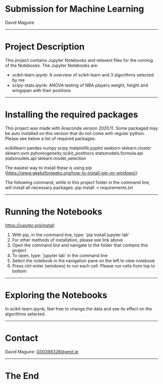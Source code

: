 # Submission for Machine Learning
David Maguire

***

# Project Description
This project contains Jupyter Notebooks and relevent files for the running of the Notebooks. The Jupyter Notebooks are:
 - scikit-learn.ipynb: A overview of scikit-learn and 3 algorithms selected by me
 - scipy-stats.ipynb: ANOVA testing of NBA players weight, height and wingspan with their positions

***

# Installing the required packages

This project was made with Anaconda version 2020.11. Some packaged may be auto installed on this version that do not come with regular python. Please see below a list of required packages:

scikitlearn
pandas
numpy
scipy
matplotlib.pyplot
seaborn
sklearn.cluster
sklearn.svm
pyhomogeneity
scikit_posthocs
statsmodels.formula.api
statsmodels.api
sklearn.model_selection

The easiest way to install these is using pip (https://www.geeksforgeeks.org/how-to-install-pip-on-windows/)

The following command, while in this project folder in the command line, will install all necessary packages:
pip install -r requirements.txt

***

# Running the Notebooks

https://jupyter.org/install

1. With pip, in the command line, type: 'pip install jupyter lab'
2. For other methods of installation, please see link above
4. Open the command line and navigate to the folder that contains this project
3. To open, type: 'jupyter lab' in the command line
4. Select the notebook in the navigation pane on the left to view notebook
5. Press ctrl-enter (windows) to run each cell. Please run cells from top to bottom

***

# Exploring the Notebooks

In scikit-learn.ipynb, feel free to change the data and see its effect on the algorithms selected.

***

# Contact

David Maguire: G00398328@gmit.ie

***

# The End